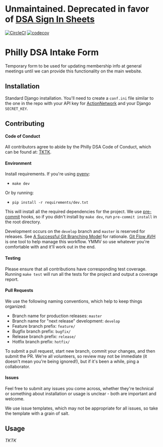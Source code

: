 # Unmaintained. Deprecated in favor of [DSA Sign In Sheets](https://github.com/PhillyDSA/dsa-sign-in-sheets)

[![CircleCI](https://circleci.com/gh/PhillyDSA/phillydsa-intake-form.svg?style=svg)](https://circleci.com/gh/PhillyDSA/phillydsa-intake-form) [![codecov](https://codecov.io/gh/PhillyDSA/phillydsa-intake-form/branch/develop/graph/badge.svg)](https://codecov.io/gh/PhillyDSA/phillydsa-intake-form)

# Philly DSA Intake Form
Temporary form to be used for updating membership info at general meetings until we can provide this functionality on the main website.

## Installation

Standard Django installation. You'll need to create a `conf.ini` file similar to the one in the repo with your API key for [ActionNetwork](http://www.actionnetwork.org) and your Django `SECRET_KEY`.

## Contributing

####  Code of Conduct
All contributors agree to abide by the Philly DSA Code of Conduct, which can be found at: [TKTK](github.com/TKTK).

#### Environment
Install requirements. If you're using [pyenv](https://github.com/pyenv/pyenv):

* `make dev`

Or by running:

* `pip install -r requirements/dev.txt`

This will install all the required dependencies for the project. We use [pre-commit](http://pre-commit.com/) hooks, so if you didn't install by `make dev`, run `pre-commit install` in the root directory.

Development occurs on the `develop` branch and `master` is reserved for releases. See [A Successful Git Branching Model](http://nvie.com/posts/a-successful-git-branching-model/) for rationale. [Git Flow AVH](https://github.com/petervanderdoes/gitflow-avh) is one tool to help manage this workflow. YMMV so use whatever you're comfortable with and it'll work out in the end.

#### Testing

Please ensure that all contributions have corresponding test coverage. Running `make test` will run all the tests for the project and output a coverage report.

#### Pull Requests

We use the following naming conventions, which help to keep things organized:

* Branch name for production releases: `master`
* Branch name for "next release" development: `develop`
* Feature branch prefix: `feature/`
* Bugfix branch prefix: `bugfix/`
* Release branch prefix: `release/`
* Hotfix branch prefix: `hotfix/`

To submit a pull request, start new branch, commit your changes, and then submit the PR. We're all volunteers, so review may not be immediate (it doesn't mean you're being ignored!), but if it's been a while, ping a collaborator.

#### Issues

Feel free to submit any issues you come across, whether they're technical or something about installation or usage is unclear - both are important and welcome.

We use issue templates, which may not be appropriate for all issues, so take the template with a grain of salt.

## Usage

_TKTK_
